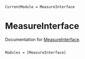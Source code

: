 ```@meta
CurrentModule = MeasureInterface
```

# MeasureInterface

Documentation for [MeasureInterface](https://github.com/cscherrer/MeasureInterface.jl).

```@index
```

```@autodocs
Modules = [MeasureInterface]
```

